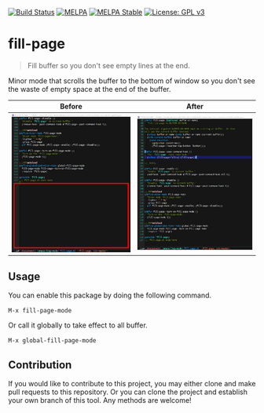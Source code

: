 [![Build Status](https://travis-ci.com/jcs-elpa/fill-page.svg?branch=master)](https://travis-ci.com/jcs-elpa/fill-page)
[![MELPA](https://melpa.org/packages/fill-page-badge.svg)](https://melpa.org/#/fill-page)
[![MELPA Stable](https://stable.melpa.org/packages/fill-page-badge.svg)](https://stable.melpa.org/#/fill-page)
[![License: GPL v3](https://img.shields.io/badge/License-GPL%20v3-blue.svg)](https://www.gnu.org/licenses/gpl-3.0)

# fill-page
> Fill buffer so you don't see empty lines at the end.

Minor mode that scrolls the buffer to the bottom of window so you don't
see the waste of empty space at the end of the buffer.

| Before                       | After                       |
|:----------------------------:|:---------------------------:|
|<img src="./etc/before.png"/> | <img src="./etc/after.png"/>|

## Usage

You can enable this package by doing the following command.

```
M-x fill-page-mode
```

Or call it globally to take effect to all buffer.

```
M-x global-fill-page-mode
```

## Contribution

If you would like to contribute to this project, you may either
clone and make pull requests to this repository. Or you can
clone the project and establish your own branch of this tool.
Any methods are welcome!
